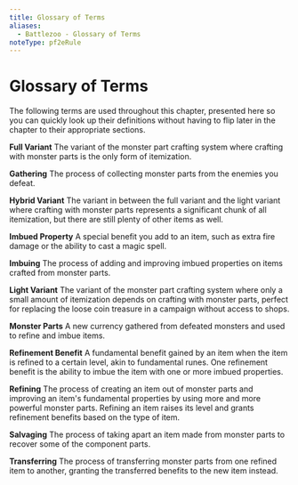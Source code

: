 ```yaml
---
title: Glossary of Terms
aliases:
  - Battlezoo - Glossary of Terms
noteType: pf2eRule
---
```


# Glossary of Terms
The following terms are used throughout this chapter, presented here so you can quickly look up their definitions without having to flip later in the chapter to their appropriate sections.

**Full Variant** The variant of the monster part crafting system where crafting with monster parts is the only form of itemization.

**Gathering** The process of collecting monster parts from the enemies you defeat.

**Hybrid Variant** The variant in between the full variant and the light variant where crafting with monster parts represents a significant chunk of all itemization, but there are still plenty of other items as well.

**Imbued Property** A special benefit you add to an item, such as extra fire damage or the ability to cast a magic spell.

**Imbuing** The process of adding and improving imbued properties on items crafted from monster parts.

**Light Variant** The variant of the monster part crafting system where only a small amount of itemization depends on crafting with monster parts, perfect for replacing the loose coin treasure in a campaign without access to shops.

**Monster Parts** A new currency gathered from defeated monsters and used to refine and imbue items.

**Refinement Benefit** A fundamental benefit gained by an item when the item is refined to a certain level, akin to fundamental runes. One refinement benefit is the ability to imbue the item with one or more imbued properties.

**Refining** The process of creating an item out of monster parts and improving an item's fundamental properties by using more and more powerful monster parts. Refining an item raises its level and grants refinement benefits based on the type of item.

**Salvaging** The process of taking apart an item made from monster parts to recover some of the component parts.

**Transferring** The process of transferring monster parts from one refined item to another, granting the transferred benefits to the new item instead.